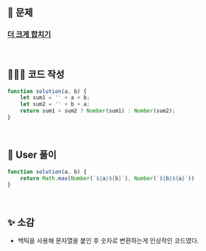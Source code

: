 ## 📄 문제 

### [더 크게 합치기](https://school.programmers.co.kr/learn/courses/30/lessons/181939)

<br>

## 🧚🏻‍♀️ 코드 작성

```javascript
function solution(a, b) {
    let sum1 = '' + a + b; 
    let sum2 = '' + b + a;
    return sum1 > sum2 ? Number(sum1) : Number(sum2);
}
```

<br>

## 📝 User 풀이

```javascript
function solution(a, b) {
    return Math.max(Number(`${a}${b}`), Number(`${b}${a}`))
}
```

<br>

## ✨ 소감

+ 백틱을 사용해 문자열을 붙인 후 숫자로 변환하는게 인상적인 코드였다.